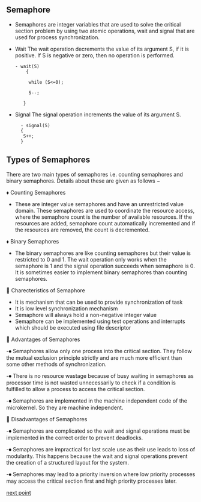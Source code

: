 ## Semaphore
- Semaphores are integer variables that are used to solve the critical section problem by using two atomic operations, wait and signal that are used for process synchronization.

- Wait
The wait operation decrements the value of its argument S, if it is positive. If S is negative or zero, then no operation is performed.

      - wait(S)
          {
    
           while (S<=0);

           S--;
      
         }
         
- Signal
The signal operation increments the value of its argument S.

        - signal(S)
        {
         S++;
        }
        
## Types of Semaphores
There are two main types of semaphores i.e. counting semaphores and binary semaphores. Details about these are given as follows −

 ♦ Counting Semaphores
  - These are integer value semaphores and have an unrestricted value domain. These semaphores are used to coordinate the resource access, where the semaphore count is the number of available resources. If the resources are added, semaphore count automatically incremented and if the resources are removed, the count is decremented.

♦ Binary Semaphores
  - The binary semaphores are like counting semaphores but their value is restricted to 0 and 1. The wait operation only works when the semaphore is 1 and the signal operation succeeds when semaphore is 0. It is sometimes easier to implement binary semaphores than counting semaphores.

🛑 Charecteristics of Semaphore
- It is mechanism that can be used to provide synchronization of task
- It is low level synchronization mechanism
- Semaphore will always hold a non-negative integer value
- Semaphore can be implemented using test operations and interrupts which should be executed using file descriptor


🛑 Advantages of Semaphores

-⏺ Semaphores allow only one process into the critical section. They follow the mutual exclusion principle strictly and are much more efficient than some other methods of synchronization.

-⏺ There is no resource wastage because of busy waiting in semaphores as processor time is not wasted unnecessarily to check if a condition is fulfilled to allow a process to access the critical section.

-⏺ Semaphores are implemented in the machine independent code of the microkernel. So they are machine independent.



🛑 Disadvantages of Semaphores

-⏺ Semaphores are complicated so the wait and signal operations must be implemented in the correct order to prevent deadlocks.

-⏺ Semaphores are impractical for last scale use as their use leads to loss of modularity. This happens because the wait and signal operations prevent the creation of a structured layout for the system.

-⏺ Semaphores may lead to a priority inversion where low priority processes may access the critical section first and high priority processes later.


[next point](https://github.com/prashantjagtap2909/OS/blob/main/Topics/Synchronization%20and%20Concurrency%20control/03%20-%20Mutual%20Exclusion.md)
